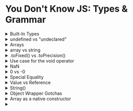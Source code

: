 # You Don't Know JS: Types & Grammar

<details>
<summary>Built-In Types</summary>

JavaScript defines seven built-in types:

- null
- undefined
- boolean
- number
- string
- object
- symbol -- added in ES6!

Note: All of these types except object are called "primitives".

```
typeof undefined     === "undefined"; // true
typeof true          === "boolean";   // true
typeof 42            === "number";    // true
typeof "42"          === "string";    // true
typeof { life: 42 }  === "object";    // true

// added in ES6!
typeof Symbol()      === "symbol";    // true

typeof null === "object"; // true
```

If you want to test for a null value using its type, you need a compound condition:

```
var a = null;

(!a && typeof a === "object"); // true
```

</details>

<details>
<summary>undefined vs "undeclared"</summary>
  
Many developers will assume "undefined" and "undeclared" are roughly the same thing, but in JavaScript, they're quite different. undefined is a value that a declared variable can hold. "Undeclared" means a variable has never been declared.
  
```
var a;

a; // undefined
b; // ReferenceError: b is not defined
```

The typeof operator returns "undefined" even for "undeclared" (or "not defined") variables. Notice that there was no error thrown when we executed typeof b, even though b is an undeclared variable. This is a special safety guard in the behavior of typeof:
  
```
var a;

typeof a; // "undefined"

typeof b; // "undefined"
```

JavaScript unfortunately kind of conflates these two terms, not only in its error messages ("ReferenceError: a is not defined") but also in the return values of typeof, which is "undefined" for both cases.

However, the safety guard (preventing an error) on typeof when used against an undeclared variable can be helpful in certain cases.
</details>

<details>
<summary>Arrays</summary>
  
arrays are numerically indexed (as you'd expect), but the tricky thing is that they also are objects that can have string keys/properties added to them (but which don't count toward the length of the array):
  
```
var a = [ ];

a[0] = 1;
a["foobar"] = 2;

a.length;		// 1
a["foobar"];	// 2
a.foobar;		// 2
```
  
However, a gotcha to be aware of is that if a string value intended as a key can be coerced to a standard base-10 number, then it is assumed that you wanted to use it as a number index rather than as a string key!
  
```
var a = [ ];

a["13"] = 42;

a.length; // 14
```
</details>


<details>
<summary>array vs string</summary>
JavaScript strings are immutable, while arrays are quite mutable:
  
```
a[1] = "O";
b[1] = "O";

a; // "foo"
b; // ["f","O","o"]
```

A further consequence of immutable strings is that none of the string methods that alter its contents can modify in-place, but rather must create and return new strings. By contrast, many of the methods that change array contents actually do modify in-place:
  
```
c = a.toUpperCase();
a === c;	// false
a;			// "foo"
c;			// "FOO"

b.push( "!" );
b;			// ["f","O","o","!"]
```
  

</details>

<details>
<summary>.toFixed() vs .toPrecision()</summary>
  
```
var a = 42.59;

a.toFixed( 0 ); // "43"
a.toFixed( 1 ); // "42.6"
a.toFixed( 2 ); // "42.59"
a.toFixed( 3 ); // "42.590"
a.toFixed( 4 ); // "42.5900"
```
  
```
var a = 42.59;

a.toPrecision( 1 ); // "4e+1"
a.toPrecision( 2 ); // "43"
a.toPrecision( 3 ); // "42.6"
a.toPrecision( 4 ); // "42.59"
a.toPrecision( 5 ); // "42.590"
a.toPrecision( 6 ); // "42.5900"
```

But you have to be careful with the . operator. Since . is a valid numeric character, it will first be interpreted as part of the number literal, if possible, instead of being interpreted as a property accessor:
  
```
// invalid syntax:
42.toFixed( 3 );	// SyntaxError

// these are all valid:
(42).toFixed( 3 );	// "42.000"
0.42.toFixed( 3 );	// "0.420"
42..toFixed( 3 );	// "42.000"
```

</details>

<details>
<summary>Use case for the void operator</summary>

But the void operator can be useful in a few other circumstances, if you need to ensure that an expression has no result value (even if it has side effects).

For example:
  
```
  function doSomething() {
	// note: `APP.ready` is provided by our application
	if (!APP.ready) {
		// try again later
		return void setTimeout( doSomething, 100 );
	}

	var result;

	// do some other stuff
	return result;
}

// were we able to do it right away?
if (doSomething()) {
	// handle next tasks right away
}
  ```
  
  Here, the setTimeout(..) function returns a numeric value (the unique identifier of the timer interval, if you wanted to cancel it), but we want to void that out so that the return value of our function doesn't give a false-positive with the if statement.

Many devs prefer to just do these actions separately, which works the same but doesn't use the void operator:
  
  ```
  if (!APP.ready) {
	// try again later
	setTimeout( doSomething, 100 );
	return;
}
  ```
  
  In general, if there's ever a place where a value exists (from some expression) and you'd find it useful for the value to be undefined instead, use the void operator. That probably won't be terribly common in your programs, but in the rare cases you do need it, it can be quite helpful.
</details>

<details>
<summary>NaN</summary>
  
  In other words: "the type of not-a-number is 'number'!"
  ```
  var a = 2 / "foo";		// NaN

typeof a === "number";	// true
  ```
  
  The isNaN(..) utility has a fatal flaw. It appears it tried to take the meaning of NaN ("Not a Number") too literally -- that its job is basically: "test if the thing passed in is either not a number or is a number." But that's not quite accurate.
  
  ```
  var a = 2 / "foo";
var b = "foo";

a; // NaN
b; // "foo"

window.isNaN( a ); // true
window.isNaN( b ); // true -- ouch!
  ```
  
  Clearly, "foo" is literally not a number, but it's definitely not the NaN value either! This bug has been in JS since the very beginning (over 19 years of ouch).
  
  As of ES6, finally a replacement utility has been provided: Number.isNaN(..).
  
</details>


<details>
<summary>0 vs -0</summary>

If you want to distinguish a -0 from a 0 in your code, you can't just rely on what the developer console outputs, so you're going to have to be a bit more clever:

```

function isNegZero(n) {
n = Number( n );
return (n === 0) && (1 / n === -Infinity);
}

isNegZero( -0 ); // true
isNegZero( 0 / -3 );  // true
isNegZero( 0 );	// false

```
	
Now, why do we need a negative zero, besides academic trivia?

There are certain applications where developers use the magnitude of a value to represent one piece of information (like speed of movement per animation frame) and the sign of that number to represent another piece of information (like the direction of that movement).

In those applications, as one example, if a variable arrives at zero and it loses its sign, then you would lose the information of what direction it was moving in before it arrived at zero. Preserving the sign of the zero prevents potentially unwanted information loss.

</details>

<details>
<summary>Special Equality</summary>
	
As we saw above, the NaN value and the -0 value have special behavior when it comes to equality comparison. NaN is never equal to itself, so you have to use ES6's Number.isNaN(..) (or a polyfill). Similarly, -0 lies and pretends that it's equal (even === strict equal -- see Chapter 4) to regular positive 0, so you have to use the somewhat hackish isNegZero(..) utility we suggested above.

As of ES6, there's a new utility that can be used to test two values for absolute equality, without any of these exceptions. It's called Object.is(..):
	
```

var a = 2 / "foo";
var b = -3 * 0;

Object.is( a, NaN );  // true
Object.is( b, -0 );  // true

Object.is( b, 0 );  // false

```

</details>

<details>
<summary>Value vs Reference</summary>

```
function foo(x) {
x.push( 4 );
x; // [1,2,3,4]

// later
x = [4,5,6];
x.push( 7 );
x; // [4,5,6,7]
}

var a = [1,2,3];

foo( a );

a; // [1,2,3,4]  not  [4,5,6,7]

```

When we pass in the argument a, it assigns a copy of the a reference to x. x and a are separate references pointing at the same [1,2,3] value. Now, inside the function, we can use that reference to mutate the value itself (push(4)). But when we make the assignment x = [4,5,6], this is in no way affecting where the initial reference a is pointing -- still points at the (now modified) [1,2,3,4] value.

</details>

<details>
<summary>String()</summary>

```

var a = new String( "abc" );

typeof a; // "object" ... not "String"

a instanceof String; // true

Object.prototype.toString.call( a ); // "[object String]"

```

The point is, new String("abc") creates a string wrapper object around "abc", not just the primitive "abc" value itself.

</details>

<details>
<summary>Object Wrapper Gotchas</summary>

There are some gotchas with using the object wrappers directly that you should be aware of if you do choose to ever use them.

For example, consider Boolean wrapped values:

```

var a = new Boolean( false );

if (!a) {
	console.log( "Oops" ); // never runs
}

```

The problem is that you've created an object wrapper around the false value, but objects themselves are "truthy" (see Chapter 4), so using the object behaves oppositely to using the underlying false value itself, which is quite contrary to normal expectation.

If you want to manually box a primitive value, you can use the Object(..) function (no new keyword):

```

var a = "abc";
var b = new String( a );
var c = Object( a );

typeof a; // "string"
typeof b; // "object"
typeof c; // "object"

b instanceof String; // true
c instanceof String; // true

Object.prototype.toString.call( b ); // "[object String]"
Object.prototype.toString.call( c ); // "[object String]"

```

Again, using the boxed object wrapper directly (like b and c above) is usually discouraged, but there may be some rare occasions you'll run into where they may be useful.

</details>

<details>
<summary>Array as a native constructor</summary>

So, if you wanted to actually create an array of actual undefined values (not just "empty slots"), how could you do it (besides manually)?

```

var a = Array.apply( null, { length: 3 } );
a; // [ undefined, undefined, undefined ]

```

Confused? Yeah. Here's roughly how it works.

apply(..) is a utility available to all functions, which calls the function it's used with but in a special way.

The first argument is a this object binding (covered in the this & Object Prototypes title of this series), which we don't care about here, so we set it to null. The second argument is supposed to be an array (or something like an array -- aka an "array-like object"). The contents of this "array" are "spread" out as arguments to the function in question.

So, Array.apply(..) is calling the Array(..) function and spreading out the values (of the { length: 3 } object value) as its arguments.

Inside of apply(..), we can envision there's another for loop (kinda like join(..) from above) that goes from 0 up to, but not including, length (3 in our case).

For each index, it retrieves that key from the object. So if the array-object parameter was named arr internally inside of the apply(..) function, the property access would effectively be arr[0], arr[1], and arr[2]. Of course, none of those properties exist on the { length: 3 } object value, so all three of those property accesses would return the value undefined.

In other words, it ends up calling Array(..) basically like this: Array(undefined,undefined,undefined), which is how we end up with an array filled with undefined values, and not just those (crazy) empty slots.

</details>

<details>
<summary></summary>
</details>
